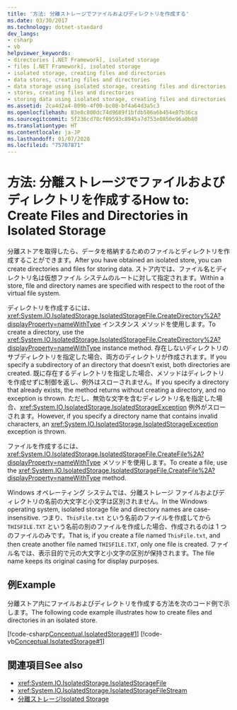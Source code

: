 ```yaml
---
title: '方法: 分離ストレージでファイルおよびディレクトリを作成する'
ms.date: 03/30/2017
ms.technology: dotnet-standard
dev_langs:
- csharp
- vb
helpviewer_keywords:
- directories [.NET Framework], isolated storage
- files [.NET Framework], isolated storage
- isolated storage, creating files and directories
- data stores, creating files and directories
- data storage using isolated storage, creating files and directories
- stores, creating files and directories
- storing data using isolated storage, creating files and directories
ms.assetid: 2ca4d2a4-809b-4f00-bc08-bf4a64d3a5c3
ms.openlocfilehash: 83e8c800dc74d9689f1bfdb506a6b454e87b36ca
ms.sourcegitcommit: 5f236cd78cf09593c8945a7d753e0850e96a0b80
ms.translationtype: HT
ms.contentlocale: ja-JP
ms.lasthandoff: 01/07/2020
ms.locfileid: "75707871"
---
```

# <a name="how-to-create-files-and-directories-in-isolated-storage"></a><span data-ttu-id="92daa-102">方法: 分離ストレージでファイルおよびディレクトリを作成する</span><span class="sxs-lookup"><span data-stu-id="92daa-102">How to: Create Files and Directories in Isolated Storage</span></span>
<span data-ttu-id="92daa-103">分離ストアを取得したら、データを格納するためのファイルとディレクトリを作成することができます。</span><span class="sxs-lookup"><span data-stu-id="92daa-103">After you have obtained an isolated store, you can create directories and files for storing data.</span></span> <span data-ttu-id="92daa-104">ストア内では、ファイル名とディレクトリ名は仮想ファイル システムのルートに対して指定されます。</span><span class="sxs-lookup"><span data-stu-id="92daa-104">Within a store, file and directory names are specified with respect to the root of the virtual file system.</span></span>  
  
 <span data-ttu-id="92daa-105">ディレクトリを作成するには、<xref:System.IO.IsolatedStorage.IsolatedStorageFile.CreateDirectory%2A?displayProperty=nameWithType> インスタンス メソッドを使用します。</span><span class="sxs-lookup"><span data-stu-id="92daa-105">To create a directory, use the <xref:System.IO.IsolatedStorage.IsolatedStorageFile.CreateDirectory%2A?displayProperty=nameWithType> instance method.</span></span> <span data-ttu-id="92daa-106">存在しないディレクトリのサブディレクトリを指定した場合、両方のディレクトリが作成されます。</span><span class="sxs-lookup"><span data-stu-id="92daa-106">If you specify a subdirectory of an directory that doesn't exist, both directories are created.</span></span> <span data-ttu-id="92daa-107">既に存在するディレクトリを指定した場合、メソッドはディレクトリを作成せずに制御を返し、例外はスローされません。</span><span class="sxs-lookup"><span data-stu-id="92daa-107">If you specify a directory that already exists, the method returns without creating a directory, and no exception is thrown.</span></span> <span data-ttu-id="92daa-108">ただし、無効な文字を含むディレクトリ名を指定した場合、<xref:System.IO.IsolatedStorage.IsolatedStorageException> 例外がスローされます。</span><span class="sxs-lookup"><span data-stu-id="92daa-108">However, if you specify a directory name that contains invalid characters, an <xref:System.IO.IsolatedStorage.IsolatedStorageException> exception is thrown.</span></span>  
  
 <span data-ttu-id="92daa-109">ファイルを作成するには、<xref:System.IO.IsolatedStorage.IsolatedStorageFile.CreateFile%2A?displayProperty=nameWithType> メソッドを使用します。</span><span class="sxs-lookup"><span data-stu-id="92daa-109">To create a file, use  the <xref:System.IO.IsolatedStorage.IsolatedStorageFile.CreateFile%2A?displayProperty=nameWithType> method.</span></span>  
  
 <span data-ttu-id="92daa-110">Windows オペレーティング システムでは、分離ストレージ ファイルおよびディレクトリの名前の大文字と小文字は区別されません。</span><span class="sxs-lookup"><span data-stu-id="92daa-110">In the Windows operating system, isolated storage file and directory names are case-insensitive.</span></span> <span data-ttu-id="92daa-111">つまり、`ThisFile.txt` という名前のファイルを作成してから `THISFILE.TXT` という名前の別のファイルを作成した場合、作成されるのは 1 つのファイルのみです。</span><span class="sxs-lookup"><span data-stu-id="92daa-111">That is, if you create a file named `ThisFile.txt`, and then create another file named `THISFILE.TXT`, only one file is created.</span></span> <span data-ttu-id="92daa-112">ファイル名では、表示目的で元の大文字と小文字の区別が保持されます。</span><span class="sxs-lookup"><span data-stu-id="92daa-112">The file name keeps its original casing for display purposes.</span></span>  
  
## <a name="example"></a><span data-ttu-id="92daa-113">例</span><span class="sxs-lookup"><span data-stu-id="92daa-113">Example</span></span>  
 <span data-ttu-id="92daa-114">分離ストア内にファイルおよびディレクトリを作成する方法を次のコード例で示します。</span><span class="sxs-lookup"><span data-stu-id="92daa-114">The following code example illustrates how to create files and directories in an isolated store.</span></span>  
  
 [!code-csharp[Conceptual.IsolatedStorage#1](../../../samples/snippets/csharp/VS_Snippets_CLR/conceptual.isolatedstorage/cs/source.cs#1)]
 [!code-vb[Conceptual.IsolatedStorage#1](../../../samples/snippets/visualbasic/VS_Snippets_CLR/conceptual.isolatedstorage/vb/source.vb#1)]  
  
## <a name="see-also"></a><span data-ttu-id="92daa-115">関連項目</span><span class="sxs-lookup"><span data-stu-id="92daa-115">See also</span></span>

- <xref:System.IO.IsolatedStorage.IsolatedStorageFile>
- <xref:System.IO.IsolatedStorage.IsolatedStorageFileStream>
- [<span data-ttu-id="92daa-116">分離ストレージ</span><span class="sxs-lookup"><span data-stu-id="92daa-116">Isolated Storage</span></span>](../../../docs/standard/io/isolated-storage.md)
